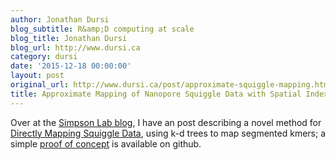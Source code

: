 ```yaml
---
author: Jonathan Dursi
blog_subtitle: R&amp;D computing at scale
blog_title: Jonathan Dursi
blog_url: http://www.dursi.ca
category: dursi
date: '2015-12-18 00:00:00'
layout: post
original_url: http://www.dursi.ca/post/approximate-squiggle-mapping.html
title: Approximate Mapping of Nanopore Squiggle Data with Spatial Indexing
---
```


<p>Over at the <a href="http://simpsonlab.github.io/blog/">Simpson Lab blog</a>,
I have an post describing a novel method for <a href="http://simpsonlab.github.io/2015/12/18/kdtree-mapping/">Directly Mapping
Squiggle Data</a>,
using k-d trees to map segmented kmers; a simple <a href="https://github.com/ljdursi/simple-squiggle-pseudomapper">proof of
concept</a>
is available on github.</p>